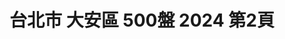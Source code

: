 ---
title: "台北市 大安區 500盤 2024 第2頁"
description: "台北市 大安區 500盤 2024 獲獎餐廳 第2頁"
keywords:
  - 美食競賽
  - 台灣美食
  - 美食精選
datePublished: "2025-06-30"
dateModified: "2025-07-03"
city: "台北市"
district: "大安區"
award: "500盤"
year: "2024"
page: 2
count: 73

restaurants:
  - name: "上膳若川"
    city: "台北市"
    district: "大安區"
    address: "台北市大安區濟南路三段59-1號一樓"
    phone: "0227525101"
    geo: "25.040304716111656, 121.53669341616146"
    link: "台北市/大安區/上膳若川"
    google_map: "https://maps.app.goo.gl/QKQV1qp7MF8g6HjP7"
    footinder: "https://footinder.com.tw/%E5%8F%B0%E5%8C%97%E5%B8%82%E5%A4%A7%E5%AE%89%E5%8D%80/133637/"
    award:
    - name: "500盤"
      year: "2024"
  - name: "葉公館滬菜"
    city: "台北市"
    district: "大安區"
    address: "台北市大安區安和路二段118號"
    phone: "0227361999"
    geo: "25.02783483347581, 121.54955575498778"
    link: "台北市/大安區/葉公館滬菜"
    google_map: "https://maps.app.goo.gl/ZJNXD8mSoFZAZGEu5"
    footinder: "https://footinder.com.tw/%E5%8F%B0%E5%8C%97%E5%B8%82%E5%A4%A7%E5%AE%89%E5%8D%80/36433/"
    award:
    - name: "500盤"
      year: "2024"
  - name: "earnestos"
    city: "台北市"
    district: "大安區"
    address: "台北市大安區瑞安街208巷5號"
    phone: ""
    geo: "25.028398614904827, 121.54060738773825"
    link: "台北市/大安區/earnestos"
    google_map: "https://maps.app.goo.gl/BycsdSrifbumZoEr7"
    footinder: "https://footinder.com.tw/%e5%8f%b0%e5%8c%97%e5%b8%82%e5%a4%a7%e5%ae%89%e5%8d%80/362116/"
    award:
    - name: "500盤"
      year: "2024"
  - name: "Wild Donkey 野驢小餐館"
    city: "台北市"
    district: "大安區"
    address: "台北市大安區忠孝東路四段216巷33弄5號"
    phone: "0912390398"
    geo: "25.03951681804265, 121.55340180993367"
    link: "台北市/大安區/Wild_Donkey_野驢小餐館"
    google_map: "https://maps.app.goo.gl/x6RT7re7sQajWu8R9"
    footinder: "https://footinder.com.tw/%E5%8F%B0%E5%8C%97%E5%B8%82%E5%A4%A7%E5%AE%89%E5%8D%80/13159/"
    award:
    - name: "500盤"
      year: "2024"
  - name: "伍佰雞屋"
    city: "台北市"
    district: "大安區"
    address: "台北市大安區仁愛路四段375號"
    phone: "0227718898"
    geo: "25.038242522599116, 121.55474104721537"
    link: "台北市/大安區/伍佰雞屋"
    google_map: "https://maps.app.goo.gl/KigYvnjoMCcbheRZ6"
    footinder: "https://footinder.com.tw/%E5%8F%B0%E5%8C%97%E5%B8%82%E5%A4%A7%E5%AE%89%E5%8D%80/33217/"
    award:
    - name: "500盤"
      year: "2024"
  - name: "好嶼 HOSU"
    city: "台北市"
    district: "大安區"
    address: "台北市大安區仁愛路四段300巷20弄17號"
    phone: ""
    geo: "25.036371641301038, 121.55324464548904"
    link: "台北市/大安區/好嶼_HOSU"
    google_map: "https://maps.app.goo.gl/5E3eQedNQyxSg3g26"
    footinder: "https://footinder.com.tw/%E5%8F%B0%E5%8C%97%E5%B8%82%E5%A4%A7%E5%AE%89%E5%8D%80/176070/"
    award:
    - name: "500盤"
      year: "2024"
  - name: "昭和食堂"
    city: "台北市"
    district: "大安區"
    address: "台北市大安區仁愛路四段48巷30號"
    phone: "0933759009"
    geo: "25.036276913150456, 121.54700647548907"
    link: "台北市/大安區/昭和食堂"
    google_map: "https://maps.app.goo.gl/vi4FdkonRW972EgD7"
    footinder: "https://footinder.com.tw/%E5%8F%B0%E5%8C%97%E5%B8%82%E5%A4%A7%E5%AE%89%E5%8D%80/36311/"
    award:
    - name: "500盤"
      year: "2024"
  - name: "渡邊日本料理"
    city: "台北市"
    district: "大安區"
    address: "台北市大安區忠孝東路四段216巷27弄10號"
    phone: "0227788825"
    geo: "25.039791827321462, 121.55357049818812"
    link: "台北市/大安區/渡邊日本料理"
    google_map: "https://maps.app.goo.gl/er8KxSwXRWaEA2Hn8"
    footinder: "https://footinder.com.tw/%e5%8f%b0%e5%8c%97%e5%b8%82%e5%a4%a7%e5%ae%89%e5%8d%80/105052/"
    award:
    - name: "500盤"
      year: "2024"
  - name: "吉兆割烹壽司KITCHO"
    city: "台北市"
    district: "大安區"
    address: "台北市大安區忠孝東路四段181巷48號1樓"
    phone: "0227711020"
    geo: "25.04431069844616, 121.55074817379997"
    link: "台北市/大安區/吉兆割烹壽司KITCHO"
    google_map: "https://maps.app.goo.gl/iVWj6Zt7emCz7MmbA"
    footinder: "https://footinder.com.tw/%e5%8f%b0%e5%8c%97%e5%b8%82%e5%a4%a7%e5%ae%89%e5%8d%80/36465/"
    award:
    - name: "500盤"
      year: "2024"
---